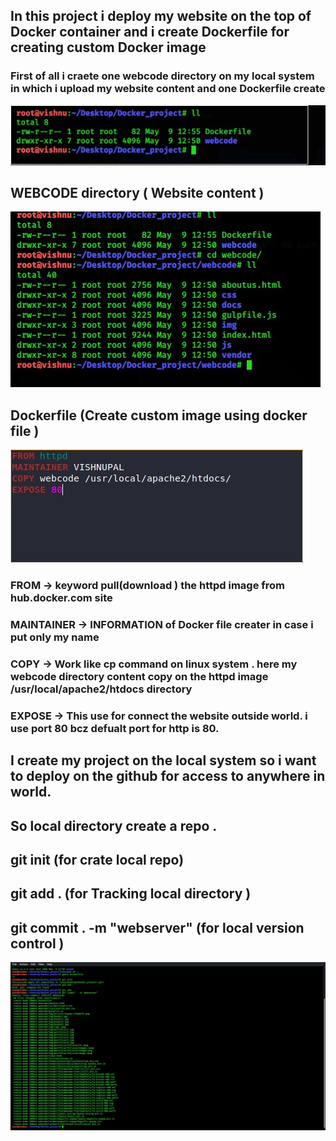 ## In this project i  deploy my website on the top of Docker container and i create  Dockerfile for creating custom Docker image 

### First of all i craete one webcode  directory on my local system in which i upload my website content  and one Dockerfile create
![Docker_project](img/git_fol.jpg)
## WEBCODE directory ( Website content )
![webcode_directory](img/webcode1.jpg)
## Dockerfile (Create custom image using docker file )
![Dockerfile](img/Dockerfile.jpg)
### FROM -> keyword pull(download ) the httpd image from hub.docker.com site
### MAINTAINER -> INFORMATION of Docker file creater in case i put only my name
### COPY -> Work like cp command on linux system . here my webcode directory content copy on the httpd image /usr/local/apache2/htdocs directory
### EXPOSE -> This use for connect the website outside world. i use port 80 bcz defualt port for http is 80.

## I create my project on the local system so i want to deploy on the github for access to anywhere in world.
## So local directory create a repo .
## git init (for crate local repo)
## git add . (for Tracking local directory )
## git commit . -m "webserver" (for local version control )
![Commit](img/Commit.jpg)

